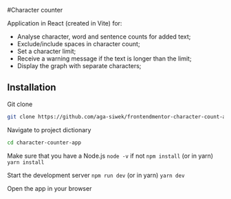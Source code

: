 #Character counter

Application in React (created in Vite) for:
- Analyse character, word and sentence counts for added text;
- Exclude/include spaces in character count;
- Set a character limit;
- Receive a warning message if the text is longer than the limit;
- Display the graph with separate characters;

## Installation

Git clone

```bash
git clone https://github.com/aga-siwek/frontendmentor-character-count-app
```
Navigate to project dictionary
```bash
cd character-counter-app
```
Make sure that you have a Node.js
```node -v```
 if not
```npm install```
(or in yarn)
```yarn install```

Start the development server
```npm run dev```
(or in yarn)
```yarn dev```

Open the app in your browser

